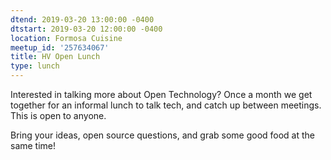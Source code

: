 ```yaml
---
dtend: 2019-03-20 13:00:00 -0400
dtstart: 2019-03-20 12:00:00 -0400
location: Formosa Cuisine
meetup_id: '257634067'
title: HV Open Lunch
type: lunch
---
```


Interested in talking more about Open Technology? Once a month we get
together for an informal lunch to talk tech, and catch up between
meetings. This is open to anyone.

Bring your ideas, open source questions, and grab some good food at
the same time!